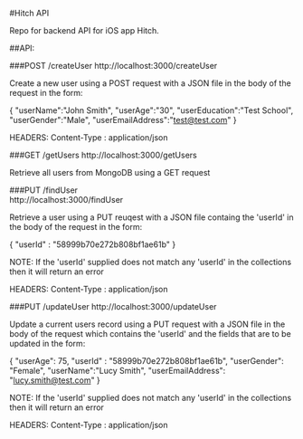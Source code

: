 #Hitch API

Repo for backend API for iOS app Hitch.

##API:

###POST /createUser
http://localhost:3000/createUser

Create a new user using a POST request with a JSON file in the body of the request in the form:

{ 
  "userName":"John Smith",
  "userAge":"30", 
  "userEducation":"Test School", 
  "userGender":"Male", 
  "userEmailAddress":"test@test.com"
}

HEADERS:
Content-Type : application/json

###GET /getUsers
http://localhost:3000/getUsers

Retrieve all users from MongoDB using a GET request

###PUT /findUser  
http://localhost:3000/findUser

Retrieve a user using a PUT reuqest with a JSON file containg the 'userId' in the body of the request in the form:

{ "userId" : "58999b70e272b808bf1ae61b" }

NOTE: If the 'userId' supplied does not match any 'userId' in the collections then it will return an error

HEADERS:
Content-Type : application/json

###PUT /updateUser
http://localhost:3000/updateUser

Update a current users record using a PUT request with a JSON file in the body of the request which contains the 'userId' and the fields that are to be updated in the form:

{ 
  "userAge": 75,
  "userId" : "58999b70e272b808bf1ae61b", 
  "userGender": "Female", 
  "userName":"Lucy Smith", 
  "userEmailAddress": "lucy.smith@test.com" 
}

NOTE: If the 'userId' supplied does not match any 'userId' in the collections then it will return an error

HEADERS:
Content-Type : application/json
